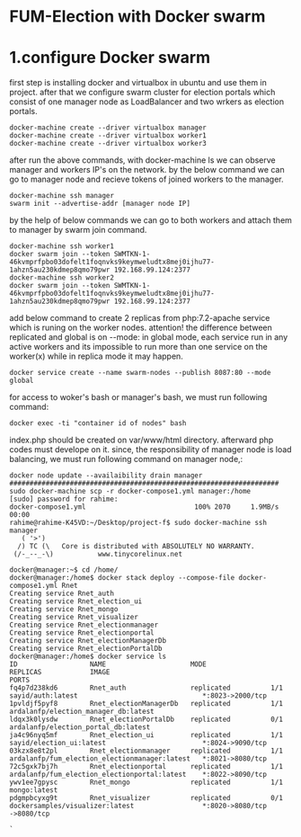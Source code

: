 # FUM-Election with Docker swarm
# 1.configure Docker swarm
first step is installing docker and virtualbox in ubuntu and use them in project.
after that we configure swarm cluster for election portals which consist of one manager node as LoadBalancer and two wrkers as election portals.
```
docker-machine create --driver virtualbox manager
docker-machine create --driver virtualbox worker1
docker-machine create --driver virtualbox worker3

```
after run the above commands, with docker-machine ls we can observe manager and workers IP's on the network.
by the below command we can go to manager node and recieve tokens of joined workers to the manager.
```
docker-machine ssh manager
swarm init --advertise-addr [manager node IP]

```
by the help of below commands we can go to both workers and attach them to manager by swarm join command.
```
docker-machine ssh worker1
docker swarm join --token SWMTKN-1-46kvmprfpbo03dofelt1foqnvks9keymweludtx8mej0ijhu77-1ahzn5au230kdmep8qmo79pwr 192.168.99.124:2377
docker-machine ssh worker2
docker swarm join --token SWMTKN-1-46kvmprfpbo03dofelt1foqnvks9keymweludtx8mej0ijhu77-1ahzn5au230kdmep8qmo79pwr 192.168.99.124:2377

```
add below command to create 2 replicas from php:7.2-apache service which is runing on the worker nodes.
attention! the difference between replicated and global is on --mode: 
in global mode, each service run in any active workers and its impossible to run more than one service on the worker(x) while in replica mode it may happen.
```
docker service create --name swarm-nodes --publish 8087:80 --mode global 

```
for access to woker's bash or manager's bash, we must run following command:
```
docker exec -ti "container id of nodes" bash

```
index.php should be created on var/www/html directory. afterward php codes must develope on it.
since, the responsibility of manager node is load balancing, we must run following command on manager node,:
```
docker node update --availaibility drain manager
###################################################################
sudo docker-machine scp -r docker-compose1.yml manager:/home
[sudo] password for rahime: 
docker-compose1.yml                           100% 2070     1.9MB/s   00:00
rahime@rahime-K45VD:~/Desktop/project-f$ sudo docker-machine ssh manager
   ( '>')
  /) TC (\   Core is distributed with ABSOLUTELY NO WARRANTY.
 (/-_--_-\)           www.tinycorelinux.net

docker@manager:~$ cd /home/
docker@manager:/home$ docker stack deploy --compose-file docker-compose1.yml Rnet
Creating service Rnet_auth
Creating service Rnet_election_ui
Creating service Rnet_mongo
Creating service Rnet_visualizer
Creating service Rnet_electionmanager
Creating service Rnet_electionportal
Creating service Rnet_electionManagerDb
Creating service Rnet_electionPortalDb
docker@manager:/home$ docker service ls
ID                  NAME                     MODE                REPLICAS            IMAGE                                           PORTS
fq4p7d238kd6        Rnet_auth                replicated          1/1                 sayid/auth:latest                               *:8023->2000/tcp
1pvldjf5pyf8        Rnet_electionManagerDb   replicated          1/1                 ardalanfp/election_manager_db:latest
ldqx3k0lysdw        Rnet_electionPortalDb    replicated          0/1                 ardalanfp/election_portal_db:latest
ja4c96nyq5mf        Rnet_election_ui         replicated          1/1                 sayid/election_ui:latest                        *:8024->9090/tcp
03kzx8e8t2pl        Rnet_electionmanager     replicated          1/1                 ardalanfp/fum_election_electionmanager:latest   *:8021->8080/tcp
72c5gxk7bj7h        Rnet_electionportal      replicated          1/1                 ardalanfp/fum_election_electionportal:latest    *:8022->8090/tcp
ywv1ee7gpysc        Rnet_mongo               replicated          1/1                 mongo:latest
pdgmpbcyxg9t        Rnet_visualizer          replicated          0/1                 dockersamples/visualizer:latest                 *:8020->8080/tcp
->8080/tcp

`
